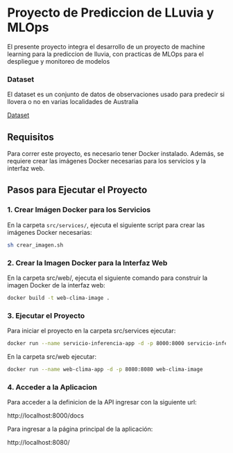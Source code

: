 # Proyecto de Prediccion de LLuvia y MLOps

El presente proyecto integra el desarrollo de un proyecto de machine learning para 
la prediccion de lluvia, con practicas de MLOps para el despliegue y monitoreo de modelos

### Dataset
El dataset es un conjunto de datos de observaciones usado para predecir si llovera o no en varias
localidades de Australia

[Dataset](https://www.kaggle.com/datasets/jsphyg/weather-dataset-rattle-package)

## Requisitos

Para correr este proyecto, es necesario tener Docker instalado. Además, se requiere crear las imágenes Docker necesarias para los servicios y la interfaz web.

## Pasos para Ejecutar el Proyecto

### 1. Crear Imágen Docker para los Servicios

En la carpeta `src/services/`, ejecuta el siguiente script para crear las imágenes Docker necesarias:

```bash
sh crear_imagen.sh
```

### 2. Crear la Imagen Docker para la Interfaz Web

En la carpeta src/web/, ejecuta el siguiente comando para construir la imagen Docker de la interfaz web:

```bash
docker build -t web-clima-image .
```

### 3. Ejecutar el Proyecto

Para iniciar el proyecto en la carpeta src/services ejecutar:

```bash
docker run --name servicio-inferencia-app -d -p 8000:8000 servicio-inferencia-image
```

En la carpeta src/web ejecutar:

```bash
docker run --name web-clima-app -d -p 8080:8080 web-clima-image
```


### 4. Acceder a la Aplicacion

Para acceder a la definicion de la API ingresar con la siguiente url:

http://localhost:8000/docs

Para ingresar a la página principal de la aplicación:

http://localhost:8080/


